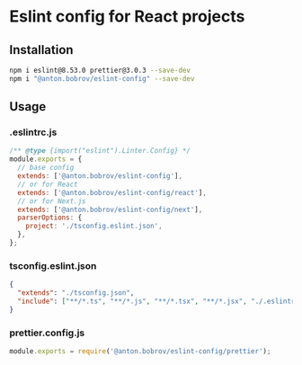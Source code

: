 # Eslint config for React projects

## Installation

```bash
npm i eslint@8.53.0 prettier@3.0.3 --save-dev
npm i "@anton.bobrov/eslint-config" --save-dev
```

## Usage

### .eslintrc.js

```js
/** @type {import("eslint").Linter.Config} */
module.exports = {
  // base config
  extends: ['@anton.bobrov/eslint-config'],
  // or for React
  extends: ['@anton.bobrov/eslint-config/react'],
  // or for Next.js
  extends: ['@anton.bobrov/eslint-config/next'],
  parserOptions: {
    project: './tsconfig.eslint.json',
  },
};

```

### tsconfig.eslint.json

```json
{
  "extends": "./tsconfig.json",
  "include": ["**/*.ts", "**/*.js", "**/*.tsx", "**/*.jsx", "./.eslintrc.js"]
}

```

### prettier.config.js

```js
module.exports = require('@anton.bobrov/eslint-config/prettier');

```